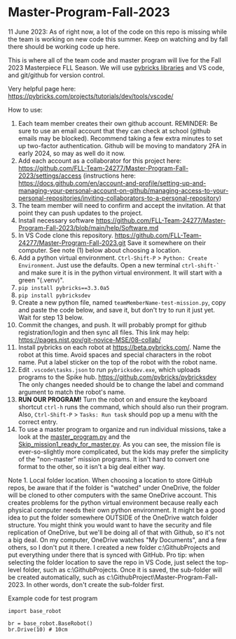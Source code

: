 # Master-Program-Fall-2023

11 June 2023: As of right now, a lot of the code on this repo is missing while the team is working on new code this summer. Keep on watching and by fall there should be working code up here.

This is where all of the team code and master program will live for the Fall 2023 Masterpiece FLL Season. We will use [pybricks libraries](https://github.com/pybricks) and VS code, and git/github for version control.

Very helpful page here: https://pybricks.com/projects/tutorials/dev/tools/vscode/

How to use:

1. Each team member creates their own github account. REMINDER: Be sure to use an email account that they can check at school (github emails may be blocked). Recommend taking a few extra minutes to set up two-factor authentication. Github will be moving to mandatory 2FA in early 2024, so may as well do it now.
2. Add each account as a collaborator for this project here: https://github.com/FLL-Team-24277/Master-Program-Fall-2023/settings/access (instructions here: https://docs.github.com/en/account-and-profile/setting-up-and-managing-your-personal-account-on-github/managing-access-to-your-personal-repositories/inviting-collaborators-to-a-personal-repository)
3. The team member will need to confirm and accept the invitation. At that point they can push updates to the project.
4. Install necessary software https://github.com/FLL-Team-24277/Master-Program-Fall-2023/blob/main/help/Software.md
5. In VS Code clone this repository. https://github.com/FLL-Team-24277/Master-Program-Fall-2023.git Save it somewhere on their computer. See note (1) below about choosing a location.
6. Add a python virtual environment. `Ctrl-Shift-P` > `Python: Create Environment`. Just use the defaults. Open a new terminal ``ctrl-shift-` `` and make sure it is in the python virtual environment. It will start with a green "(.venv)".
7. `pip install pybricks==3.3.0a5`
8. `pip install pybricksdev`
9. Create a new python file, named `teamMemberName-test-mission.py`, copy and paste the code below, and save it, but don't try to run it just yet. Wait for step 13 below.
10. Commit the changes, and push. It will probably prompt for github registration/login and then sync all files. This link may help: https://pages.nist.gov/git-novice-MSE/08-collab/
11. Install pybricks on each robot at https://beta.pybricks.com/. Name the robot at this time. Avoid spaces and special characters in the robot name. Put a label sticker on the top of the robot with the robot name.
12. Edit `.vscode\tasks.json` to run `pybricksdev.exe`, which uploads programs to the Spike hub. https://github.com/pybricks/pybricksdev The only changes needed should be to change the label and command argument to match the robot's name.
13. **RUN OUR PROGRAM!** Turn the robot on and ensure the keyboard shortcut `ctrl-h` runs the command, which should also run their program. Also, `Ctrl-Shift-P` > `Tasks: Run task` should pop up a menu with the correct entry.
14. To use a master program to organize and run individual missions, take a look at the [master_program.py](https://github.com/FLL-Team-24277/Master-Program-Fall-2023/blob/main/Master%20Program.py) and the [Skip_mission1_ready_for_master.py](https://github.com/FLL-Team-24277/Master-Program-Fall-2023/blob/main/Skip_Mission1_ready_for_master.py). As you can see, the mission file is ever-so-slightly more complicated, but the kids may prefer the simplicity of the "non-master" mission programs. It isn't hard to convert one format to the other, so it isn't a big deal either way.

Note 1. Local folder location. When choosing a location to store GitHub repos, be aware that if the folder is "watched" under OneDrive, the folder will be cloned to other computers with the same OneDrive account. This creates problems for the python virtual environment because really each physical computer needs their own python environment. It might be a good idea to put the folder somewhere OUTSIDE of the OneDrive watch folder structure. You might think you would want to have the security and file replication of OneDrive, but we'll be doing all of that with Github, so it's not a big deal. On my computer, OneDrive watches "My Documents", and a few others, so I don't put it there. I created a new folder c:\GithubProjects and put everything under there that is synced with GitHub. Pro tip: when selecting the folder location to save the repo in VS Code, just select the top-level folder, such as c:\GithubProjects. Once it is saved, the sub-folder will be created automatically, such as c:\GithubProject\Master-Program-Fall-2023. In other words, don't create the sub-folder first.

Example code for test program

~~~
import base_robot

br = base_robot.BaseRobot()
br.Drive(10) # 10cm
~~~
